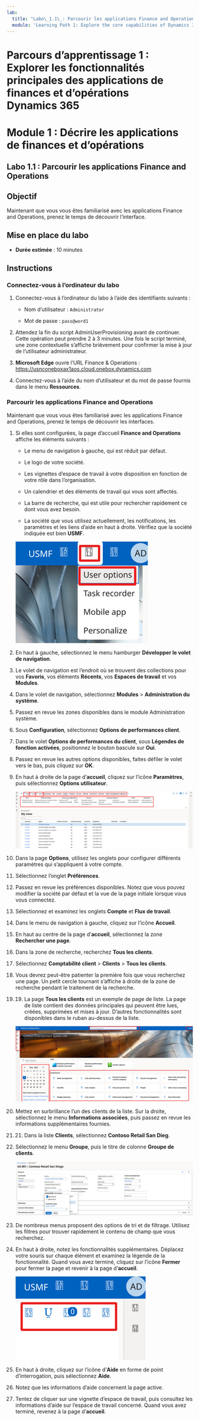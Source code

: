 ```yaml
---
lab:
  title: "Labo\_1.1\_: Parcourir les applications Finance and Operations"
  module: 'Learning Path 1: Explore the core capabilities of Dynamics 365 finance and operations apps'
---
```


# Parcours d’apprentissage 1 : Explorer les fonctionnalités principales des applications de finances et d’opérations Dynamics 365
# Module 1 : Décrire les applications de finances et d’opérations

## Labo 1.1 : Parcourir les applications Finance and Operations

## Objectif

Maintenant que vous vous êtes familiarisé avec les applications Finance and Operations, prenez le temps de découvrir l’interface.

## Mise en place du labo

- **Durée estimée** : 10 minutes

## Instructions

### Connectez-vous à l’ordinateur du labo

1.  Connectez-vous à l’ordinateur du labo à l’aide des identifiants suivants :

    - Nom d’utilisateur : `Administrator`

    - Mot de passe : `pass@word1`

1.  Attendez la fin du script AdminUserProvisioning avant de continuer. Cette opération peut prendre 2 à 3 minutes. Une fois le script terminé, une zone contextuelle s’affiche brièvement pour confirmer la mise à jour de l’utilisateur administrateur. 

1.  **Microsoft Edge** ouvre l’URL Finance & Operations : <https://usnconeboxax1aos.cloud.onebox.dynamics.com>

1.  Connectez-vous à l’aide du nom d’utilisateur et du mot de passe fournis dans le menu **Ressources**. 


### Parcourir les applications Finance and Operations

Maintenant que vous vous êtes familiarisé avec les applications Finance and Operations, prenez le temps de découvrir les interfaces.

1.  Si elles sont configurées, la page d’accueil **Finance and Operations** affiche les éléments suivants :

    - Le menu de navigation à gauche, qui est réduit par défaut.

    - Le logo de votre société.

    - Les vignettes d’espace de travail à votre disposition en fonction de votre rôle dans l’organisation.

    - Un calendrier et des éléments de travail qui vous sont affectés.

    - La barre de recherche, qui est utile pour rechercher rapidement ce dont vous avez besoin.

    - La société que vous utilisez actuellement, les notifications, les paramètres et les liens d’aide en haut à droite. Vérifiez que la société indiquée est bien **USMF**.

    ![Capture d’écran de la page d’accueil des applications de finances et d’opérations Dynamics 365 avec les zones mises en surbrillance.](./media/01-explore-the-core-capabilities-of-dynamics-365-finance-and-operations-apps-14.svg)
2.  En haut à gauche, sélectionnez le menu hamburger **Développer le volet de navigation**.

3.  Le volet de navigation est l’endroit où se trouvent des collections pour vos **Favoris**, vos éléments **Récents**, vos **Espaces de travail** et vos **Modules**.

4.  Dans le volet de navigation, sélectionnez **Modules** > **Administration du système**.

5.  Passez en revue les zones disponibles dans le module Administration système.

6.  Sous **Configuration**, sélectionnez **Options de performances client**.

7.  Dans le volet **Options de performances du client**, sous **Légendes de fonction activées**, positionnez le bouton bascule sur **Oui**.

8.  Passez en revue les autres options disponibles, faites défiler le volet vers le bas, puis cliquez sur **OK**.

9.  En haut à droite de la page d’**accueil**, cliquez sur l’icône **Paramètres**, puis sélectionnez **Options utilisateur**.

    ![Capture d’écran de la liste déroulante de l’icône Paramètres avec l’option Options utilisateur mise en surbrillance.](./media/01-explore-the-core-capabilities-of-dynamics-365-finance-and-operations-apps-15.svg)

10. Dans la page **Options**, utilisez les onglets pour configurer différents paramètres qui s’appliquent à votre compte.

11. Sélectionnez l’onglet **Préférences**.

12. Passez en revue les préférences disponibles. Notez que vous pouvez modifier la société par défaut et la vue de la page initiale lorsque vous vous connectez.

13. Sélectionnez et examinez les onglets **Compte** et **Flux de travail**.

14. Dans le menu de navigation à gauche, cliquez sur l’icône **Accueil**.

15. En haut au centre de la page d’**accueil**, sélectionnez la zone **Rechercher une page**.

16. Dans la zone de recherche, recherchez **Tous les clients**.

17. Sélectionnez **Comptabilité client** > **Clients** > **Tous les clients**. 

18. Vous devrez peut-être patienter la première fois que vous recherchez une page. Un petit cercle tournant s’affiche à droite de la zone de recherche pendant le traitement de la recherche.

19. 19. La page **Tous les clients** est un exemple de page de liste. La page de liste contient des données principales qui peuvent être lues, créées, supprimées et mises à jour. D’autres fonctionnalités sont disponibles dans le ruban au-dessus de la liste.

    ![Capture d’écran de la liste Tous les fournisseurs avec les fonctionnalités du menu mises en surbrillance.](./media/01-explore-the-core-capabilities-of-dynamics-365-finance-and-operations-apps-13.svg)

20. Mettez en surbrillance l’un des clients de la liste. Sur la droite, sélectionnez le menu **Informations associées**, puis passez en revue les informations supplémentaires fournies.

21. 21. Dans la liste **Clients**, sélectionnez **Contoso Retail San Dieg**.

22. Sélectionnez le menu **Groupe**, puis le titre de colonne **Groupe de clients**.

    ![Capture d’écran du groupe CUstomer pour ContosoRetail San Diego.](./media/01-explore-the-core-capabilities-of-dynamics-365-finance-and-operations-apps-16.svg)

23. De nombreux menus proposent des options de tri et de filtrage. Utilisez les filtres pour trouver rapidement le contenu de champ que vous recherchez.

24. En haut à droite, notez les fonctionnalités supplémentaires. Déplacez votre souris sur chaque élément et examinez la légende de la fonctionnalité. Quand vous avez terminé, cliquez sur l’icône **Fermer** pour fermer la page et revenir à la page d’**accueil**.

    ![Capture d’écran du menu situé en haut à droite de la page Liste affichant des fonctionnalités supplémentaires qui permettent de se connecter à Power Apps ou aux applications Office, et les boutons Document joint, Actualiser la page, Ouvrir dans une nouvelle fenêtre et Fermer.](./media/01-explore-the-core-capabilities-of-dynamics-365-finance-and-operations-apps-17.svg)

25. En haut à droite, cliquez sur l’icône d’**Aide** en forme de point d’interrogation, puis sélectionnez **Aide**.

26. Notez que les informations d’aide concernent la page active.

27. Tentez de cliquer sur une vignette d’espace de travail, puis consultez les informations d’aide sur l’espace de travail concerné. Quand vous avez terminé, revenez à la page d’**accueil**.


